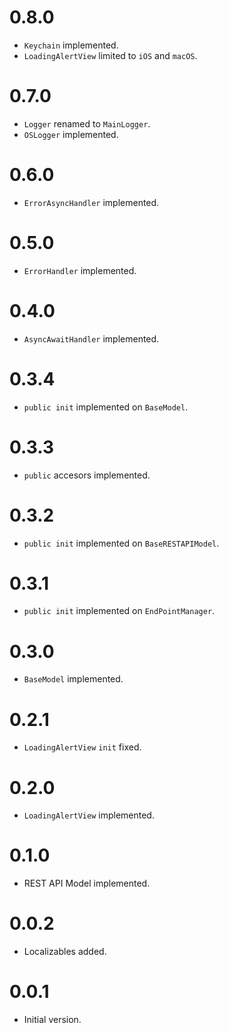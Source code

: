# 0.8.0

- `Keychain` implemented.
- `LoadingAlertView` limited to `iOS` and `macOS`.
 
# 0.7.0

- `Logger` renamed to `MainLogger`.
- `OSLogger` implemented.

# 0.6.0

- `ErrorAsyncHandler` implemented.

# 0.5.0

- `ErrorHandler` implemented.

# 0.4.0

- `AsyncAwaitHandler` implemented.

# 0.3.4

- `public init` implemented on `BaseModel`.

# 0.3.3

- `public` accesors implemented.

# 0.3.2

- `public init` implemented on `BaseRESTAPIModel`.

# 0.3.1

- `public init` implemented on `EndPointManager`.

# 0.3.0

- `BaseModel` implemented.

# 0.2.1

- `LoadingAlertView` `init` fixed.

# 0.2.0

- `LoadingAlertView` implemented.

# 0.1.0

- REST API Model implemented.

# 0.0.2

- Localizables added.

# 0.0.1

- Initial version.

